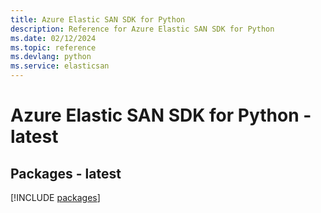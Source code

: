 ```yaml
---
title: Azure Elastic SAN SDK for Python
description: Reference for Azure Elastic SAN SDK for Python
ms.date: 02/12/2024
ms.topic: reference
ms.devlang: python
ms.service: elasticsan
---
```

# Azure Elastic SAN SDK for Python - latest
## Packages - latest
[!INCLUDE [packages](elastic-san-index.md)]